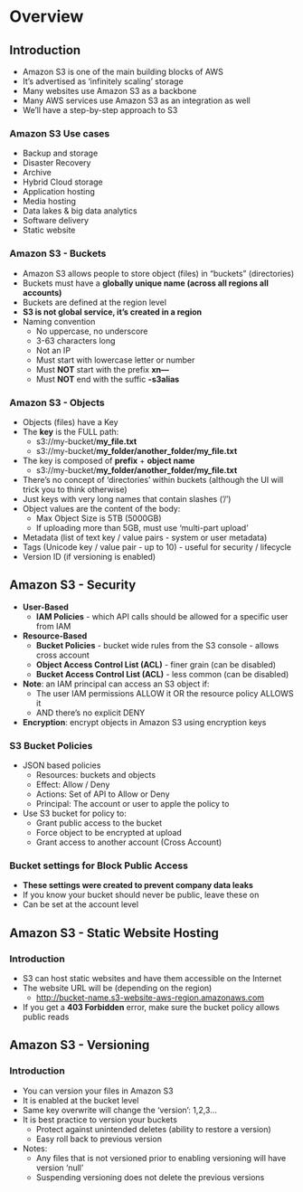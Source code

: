 # Overview

## Introduction

- Amazon S3 is one of the main building blocks of AWS
- It’s advertised as ‘infinitely scaling’ storage
- Many websites use Amazon S3 as a backbone
- Many AWS services use Amazon S3 as an integration as well
- We’ll have a step-by-step approach to S3

### Amazon S3 Use cases

- Backup and storage
- Disaster Recovery
- Archive
- Hybrid Cloud storage
- Application hosting
- Media hosting
- Data lakes & big data analytics
- Software delivery
- Static website

### Amazon S3 - Buckets

- Amazon S3 allows people to store object (files) in “buckets” (directories)
- Buckets must have a **globally unique name (across all regions all accounts)**
- Buckets are defined at the region level
- **S3 is not global service, it’s created in a region**
- Naming convention
    - No uppercase, no underscore
    - 3-63 characters long
    - Not an IP
    - Must start with lowercase letter or number
    - Must **NOT** start with the prefix **xn—**
    - Must **NOT** end with the suffic **-s3alias**

### Amazon S3 - Objects

- Objects (files) have a Key
- The **key** is the FULL path:
    - s3://my-bucket/**my_file.txt**
    - s3://my-bucket/**my_folder/another_folder/my_file.txt**
- The key is composed of **prefix** + **object name**
    - s3://my-bucket/**my_folder/another_folder/my_file.txt**
- There’s no concept of ‘directories’ within buckets (although the UI will trick you to think otherwise)
- Just keys with very long names that contain slashes (’/’)
- Object values are the content of the body:
    - Max Object Size is 5TB (5000GB)
    - If uploading more than 5GB, must use ‘multi-part upload’
- Metadata (list of text key / value pairs - system or user metadata)
- Tags (Unicode key / value pair - up to 10) - useful for security / lifecycle
- Version ID (if versioning is enabled)
## Amazon S3 - Security

- **User-Based**
    - **IAM Policies** - which API calls should be allowed for a specific user from IAM
- **Resource-Based**
    - **Bucket Policies** - bucket wide rules from the S3 console - allows cross account
    - **Object Access Control List (ACL)** - finer grain (can be disabled)
    - **Bucket Access Control List (ACL)** - less common (can be disabled)
- **Note**: an IAM principal can access an S3 object if:
    - The user IAM permissions ALLOW it OR the resource policy ALLOWS it
    - AND there’s no explicit DENY
- **Encryption**: encrypt objects in Amazon S3 using encryption keys

### S3 Bucket Policies

- JSON based policies
    - Resources: buckets and objects
    - Effect: Allow / Deny
    - Actions: Set of API to Allow or Deny
    - Principal: The account or user to apple the policy to
- Use S3 bucket for policy to:
    - Grant public access to the bucket
    - Force object to be encrypted at upload
    - Grant access to another account (Cross Account)

### Bucket settings for Block Public Access


- **These settings were created to prevent company data leaks**
- If you know your bucket should never be public, leave these on
- Can be set at the account level

## Amazon S3 - Static Website Hosting

### Introduction

- S3 can host static websites and have them accessible on the Internet
- The website URL will be (depending on the region)
    - http://bucket-name.s3-website-aws-region.amazonaws.com
- If you get a **403 Forbidden** error, make sure the bucket policy allows public reads

## Amazon S3 - Versioning

### Introduction

- You can version your files in Amazon S3
- It is enabled at the bucket level
- Same key overwrite will change the ‘version’: 1,2,3…
- It is best practice to version your buckets
    - Protect against unintended deletes (ability to restore a version)
    - Easy roll back to previous version
- Notes:
    - Any files that is not versioned prior to enabling versioning will have version ‘null’
    - Suspending versioning does not delete the previous versions